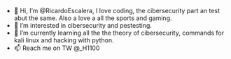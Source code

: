 - 👋 Hi, I’m @RicardoEscalera, I love coding, the cibersecurity part an test abut the same. Also a love a all the sports and gaming.  
- 👀 I’m interested in cibersecurity and pestesting. 
- 🌱 I’m currently learning all the the theory of cibersecurity, commands for kali linux and hacking with python.
- 📫 Reach me on TW @_H1100


